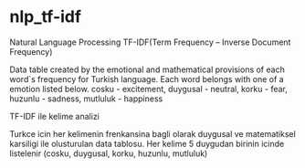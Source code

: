 # nlp_tf-idf
Natural Language Processing TF-IDF(Term Frequency – Inverse Document Frequency)

Data table created by the emotional and mathematical provisions of each word`s frequency for Turkish language.
Each word belongs with one of a emotion listed below.
cosku - excitement, 
duygusal - neutral, 
korku - fear, 
huzunlu - sadness, 
mutluluk - happiness


TF-IDF ile kelime analizi

Turkce icin her kelimenin frenkansina bagli olarak duygusal ve matematiksel karsiligi ile olusturulan data tablosu.
Her kelime 5 duygudan birinin icinde listelenir (cosku, duygusal, korku, huzunlu, mutluluk)
